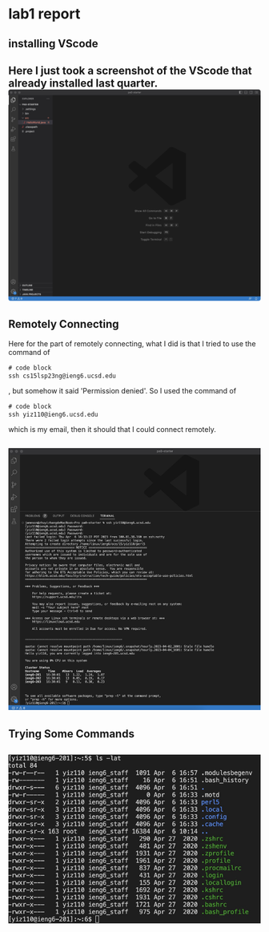 # lab1 report

## installing VScode

Here I just took a screenshot of the VScode that already installed last quarter.
![Image](vscode.jpg)
---

## Remotely Connecting
Here for the part of remotely connecting, what I did is that I tried to use the command of 
```
# code block
ssh cs15lsp23ng@ieng6.ucsd.edu
```
, but somehow it said 'Permission denied'. So I used the command of 
```
# code block
ssh yiz110@ieng6.ucsd.edu
```
which is my email, then it should that I could connect remotely.

![Image](login.jpg)
---

## Trying Some Commands
![Image](command.jpg)
---
